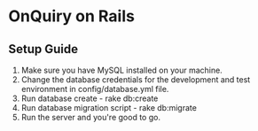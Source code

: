 OnQuiry on Rails
================

Setup Guide
----------

1. Make sure you have MySQL installed on your machine.
2. Change the database credentials for the development and test environment in config/database.yml file.
3. Run database create - rake db:create
4. Run database migration script - rake db:migrate
5. Run the server and you're good to go.
